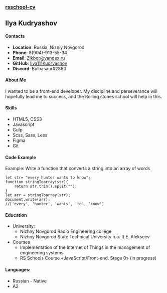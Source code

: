 ### [rsschool-cv]()


## Ilya Kudryashov ##


#### Contacts ####

* __Location__: Russia, Nizniy Novgorod
* __Phone__: 8(904)-913-55-34
* __Email__: Zikbor@yandex.ru
* __GitHub__: [Ilya111Kudryashov](https://github.com/Ilya111Kudryashov)
* __Discord__: Bulbasaur#2860

#### About Me ####


I wanted to be a front-end developer.
My discipline and perseverance will hopefully lead me to success, and the Rolling stones school will help in this.

#### Skills ####


* HTML5, CSS3
* Javascript
* Gulp
* Scss, Sass, Less
* Figma
* Git

#### Code Example ####

Example: Write a function that converts a string into an array of words
```
let str= "every hunter wants to know";
function stringToarray(str){
    return str.trim().split("");
}
let arr = stringToarray(str);
document.write(arr);
//['every', 'hunter', 'wants', 'to', 'know']
```
#### Education ####

* University:
    * Nizhny Novgorod Radio Engineering college
    * Nizhny Novgorod State Technical University
n.a. R.E. Alekseev
* Courses
    * Implementation of the Internet of Things in the management of engineering systems
    * RS Schools Course «JavaScript/Front-end. Stage 0» (in progress)
    
#### Languages: ####

* Russian - Native
* A2